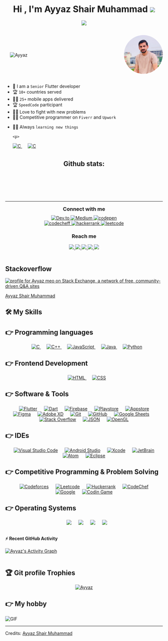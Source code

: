 
<h1 align="center">Hi , I'm Ayyaz Shair Muhammad <img src="https://media.giphy.com/media/hvRJCLFzcasrR4ia7z/giphy.gif" width="35"></h1>
<script src="https://platform.linkedin.com/badges/js/profile.js" async defer type="text/javascript"></script>


	
<p align="center">
  <a href="https://github.com/DenverCoder1/readme-typing-svg"><img src="https://readme-typing-svg.herokuapp.com?lines=Flutter+developer;Code+Ethusiast;DB+Engineer;Push+Notifications;Firebase+Expert;Android+developer;iOS+Developer&center=true&width=500&height=50"></a>
  
<div class="user-holder">
    <p align="left"> 
	<img src="https://komarev.com/ghpvc/?username=itsAyyazdev&label=Profile%20views&color=0e75b6&style=plastic" alt="Ayyaz" /> 
</p>
<p align="right"><img src="https://raw.githubusercontent.com/itsAyyazdev/Brief-Introduction/main/img.png" alt="" class="avatar">
</p>
</div>



<style>
.avatar {
  horizontal-align: right;
  width: 124px;
  height: 124px;
  border-radius: 50%;
}
.user-holder {
    padding:0 0 0 15px;
    display:flex;
    align-items:center;
    justify-content:space-between;
    
}
</style>



<ul>
  <li>🏫 I am a <code class="language-plaintext highlighter-rouge">Senior</code> Flutter developer</li>
  <li>🏆 <code class="language-plaintext highlighter-rouge">10+</code> countries served</li>
  <li>🧑‍💻 <code class="language-plaintext highlighter-rouge">25+</code> mobile apps delivered</li>
  <li>🏆 <code class="language-plaintext highlighter-rouge">SpeedCode</code> participant</li>
  <li>🧑‍💻 Love to fight with new problems</li>
  <li>🧑‍💻 Competitive programmer on <code class="language-plaintext highlighter-rouge">Fiverr</code> and <code class="language-plaintext highlighter-rouge">Upwork</code></li>
  <li>
    <p>🧑‍💻 Always <code class="language-plaintext highlighter-rouge">learning new things</code></p>

    <p>  
<a href="https://www.upwork.com/freelancers/~018c3728a3a98aa458" target="_blank"> 
  <img alt="C" src="https://img.shields.io/badge/Ayyaz%20Shair%20Muhammad-%2314A800.svg?style=plastic&amp;logo=upwork&amp;logoColor=white">
</a> 
    
<a href="https://www.fiverr.com/talhasardar09" target="_blank"> 
  <img alt="C" src="https://img.shields.io/badge/Talha-%231CB96F.svg?style=plastic&amp;logo=fiverr&amp;logoColor=white">
</a> 
<br>
  </li>
</ul>
<br>

<div align="center">
<h2 align="center" style="margin: 5px 10px;">Github stats:</h2> 

<p><img src="https://github-readme-stats.vercel.app/api?username=itsAyyazdev&amp;show_icons=true&amp;theme=tokyonight&amp;hide_border=true&amp;locale=en" alt=""> </p>
<p><img src="https://github-readme-streak-stats.herokuapp.com/?user=itsAyyazdev&amp;theme=material-palenight" alt=""></p>
</div>

<br>

---

<h3 align="center" style="margin: 5px 10px;">Connect with me</h3>

<div style="margin-top:10px" align="center">
  <div>
    <a  href="https://dev.to/itsayyazdev" target="_blank">
      <img src="https://img.shields.io/badge/DEV.to-0A0A0A.svg?style=for-the-badge&logo=devdotto&logoColor=white" alt="Dev.to"/>
    </a>
    <a href="https://medium.com/@itsayyaz" target="_blank">
      <img src="https://img.shields.io/badge/medium-000000.svg?style=for-the-badge&logo=medium&logoColor=white" alt="Medium"/>
    </a>
    <a href="https://codepen.io/@example" target="_blank">
      <img src="https://img.shields.io/badge/Codepen-000000.svg?style=for-the-badge&logo=codepen&logoColor=white" alt="codepen"/>
    </a>
  </div>
  <div>
    <a  href="https://www.codechef.com/users/example" target="_blank">
      <img src="https://img.shields.io/badge/Codechef-5B4638.svg?style=for-the-badge&logo=codechef&logoColor=white" alt="codecheff"/>
    </a>
    <a href="https://www.hackerrank.com/ayyazkhan00" target="_blank">
      <img src="https://img.shields.io/badge/Hackerrank-00EA64.svg?style=for-the-badge&logo=hackerrank&logoColor=black" alt="hackerrank"/>
    </a>
    <a href="https://leetcode.com/itsayyazdev/" target="_blank">
      <img src="https://img.shields.io/badge/LeetCode-FFA116.svg?style=for-the-badge&logo=leetcode&logoColor=black" alt="leetcode"/>
    </a>
  </div>
</div>

<h3 align="center">Reach me</h3>


<div align="center">
<a href="https://twitter.com/itsAyyazMeo">
    <img src="https://img.shields.io/badge/Twitter-1DA1F2?style=for-the-badge&logo=twitter&logoColor=white" />
</a>

<a href="https://www.instagram.com/">
    <img src="https://img.shields.io/badge/Instagram-E4405F?style=for-the-badge&logo=instagram&logoColor=white" />
</a>

<a href="https://www.linkedin.com/in/ayyaz-meo-58181713b/">
    <img src="https://img.shields.io/badge/linkedin-%230077B5.svg?&style=for-the-badge&logo=linkedin&logoColor=white" />
</a>


<a href="https://www.facebook.com/profile.php?id=100008438945468">
    <img src="https://img.shields.io/badge/Facebook-1877F2?style=for-the-badge&logo=facebook&logoColor=white" />
</a>

<a href="https://stackoverflow.com/users/10105487/ayyaz-meo">
    <img src="https://img.shields.io/badge/Stack_Overflow-FE7A16?style=for-the-badge&logo=stack-overflow&logoColor=white" />
</a>
</div>

<br>



## Stackoverflow
<a href="https://stackexchange.com/users/13991613"><img src="https://stackexchange.com/users/flair/13991613.png" width="208" height="60" alt="profile for Ayyaz meo on Stack Exchange, a network of free, community-driven Q&amp;A sites" title="profile for Ayyaz meo on Stack Exchange, a network of free, community-driven Q&amp;A sites"></a>
<div class="badge-base LI-profile-badge" data-locale="en_US" data-size="large" data-theme="dark" data-type="HORIZONTAL" data-vanity="ayyaz-shair-muhammad-58181713b" data-version="v1"><a class="badge-base__link LI-simple-link" href="https://pk.linkedin.com/in/ayyaz-shair-muhammad-58181713b?trk=profile-badge">Ayyaz Shair Muhammad</a></div>
              

              

## 🛠️ My Skills

## 👉 Programming languages

<p align="center"> 
  &emsp; 
  <a href="https://www.cprogramming.com/" target="_blank"> 
    <img alt="C" src="https://img.shields.io/badge/C%20-%232370ED.svg?style=plastic&logo=c&logoColor=white">
  </a> 
  &emsp;
  <a href="https://www.w3schools.com/cpp/" target="_blank"> 
    <img alt="C++" src="https://img.shields.io/badge/C++%20-%2300599C.svg?style=plastic&logo=c%2B%2B&logoColor=white">
  </a> 
  &emsp;
  <a href="https://developer.mozilla.org/en-US/docs/Web/JavaScript" target="_blank"> 
     <img alt="JavaScript" src="https://img.shields.io/badge/JavaScript%20-%23F7DF1E.svg?style=plastic&logo=javascript&logoColor=black">
   </a>
  &emsp;
  <a href="https://www.java.com" target="_blank"> 
    <img alt="Java" src="https://img.shields.io/badge/Java-%23007396.svg?style=plastic&logo=java&logoColor=white">
  </a>
  &emsp;
   <a href="https://www.python.org" target="_blank">
    <img alt="Python" src="https://img.shields.io/badge/Python%20-%2314354C.svg?style=plastic&logo=python&logoColor=white">
  </a>
</p>

## 👉 Frontend Development
<p align="center"> 
  &emsp; 
  <a href="https://www.w3.org/html/" target="_blank"> 
   <img alt="HTML" src="https://img.shields.io/badge/HTML5%20-%23E34F26.svg?style=plastic&logo=html5&logoColor=white">
  </a>   
  &emsp;
  <a href="https://www.w3schools.com/css/" target="_blank">
    <img alt="CSS" src="https://img.shields.io/badge/CSS%20-%231572B6.svg?style=plastic&logo=css3&logoColor=white">
  </a> 
</p>

 ## 👉 Software & Tools
 
<p align="center">
  &emsp;
    <a href="#"><img alt="Flutter" src="https://img.shields.io/badge/Flutter%20-%2342A5F5.svg?style=plastic&logo=flutter&logoColor=white"></a>
	 &emsp;
    <a href="#"><img alt="Dart" src="https://img.shields.io/badge/Dart%20-%23045697.svg?style=plastic&logo=dart&logoColor=white"></a>
	 &emsp;
   <a href="#"><img alt="Firebase" src="https://img.shields.io/badge/firebase%20-%23F6820D.svg?style=plastic&logo=firebase&logoColor=white"></a>
	 &emsp;
   <a href="#"><img alt="Playstore" src="https://img.shields.io/badge/playstore%20-%2348ff48.svg?style=plastic&logo=googleplay&logoColor=white"></a>
	 &emsp;
   <a href="#"><img alt="Appstore" src="https://img.shields.io/badge/Appstore%20-%231AAFF9.svg?style=plastic&logo=appstore&logoColor=white"></a>
	 &emsp;
   <a href="#"><img alt="Figma" src="https://img.shields.io/badge/Figma%20-%23F24D1D.svg?style=plastic&logo=figma&logoColor=white"></a>
	 &emsp;
   <a href="#"><img alt="Adobe XD" src="https://img.shields.io/badge/Adobe%20XD%20-%23450034.svg?style=plastic&logo=adobe-xd&logoColor=white"></a>
	 &emsp;
   <a href="#"><img alt="Git" src="https://img.shields.io/badge/Git%20-%23F05033.svg?style=plastic&logo=git&logoColor=white"></a>
  &emsp;
    <a href="#"><img alt="GitHub" src="https://img.shields.io/badge/github-%23181717.svg?style=plastic&logo=github&logoColor=white"></a>
  &emsp;
    <a href="#"><img alt="Google Sheets" src="https://img.shields.io/badge/Google%20Sheets%20-%2334A853.svg?style=plastic&logo=google%20sheets&logoColor=white"></a>
  &emsp;
    <a href="#"><img alt="Stack Overflow" src="https://img.shields.io/badge/-Stack%20Overflow-FE7A16?style=plastic&logo=stack-overflow&logoColor=white"></a>
  &emsp;
    <a href="#"><img alt="JSON" img src="https://img.shields.io/badge/json-%23000000.svg?style=plastic&logo=json&logoColor=white"></a>
  &emsp;
    <a href="#"><img alt="OpenGL" src="https://img.shields.io/badge/opengl-%235586A4.svg?style=plastic&logo=opengl&logoColor=white"></a>
</p>

 ## 👉 IDEs
 
<p align="center">
  &emsp;
    <a href="#"><img alt="Visual Studio Code" src="https://img.shields.io/badge/Visual%20Studio%20Code-0078d7.svg?style=plastic&logo=visual-studio-code&logoColor=white"></a>
	 &emsp;
    <a href="#"><img alt="Android Studio" src="https://img.shields.io/badge/Android%20Studio%20-%2364B249.svg?style=plastic&logo=android-studio&logoColor=white"></a>
	 &emsp;
    <a href="#"><img alt="Xcode" src="https://img.shields.io/badge/XCode%20-%23176CE2.svg?style=plastic&logo=xcode&logoColor=white"></a>
  &emsp;
    <a href="#"><img alt="JetBrain" src="https://img.shields.io/badge/jetbrains-%23000000.svg?style=plastic&logo=jetbrains&logoColor=white" /></a>
  &emsp;
    <a href="#"><img alt="Atom" src="https://img.shields.io/badge/atom-%2366595C.svg?&style=plastic&logo=atom&logoColor=white" /></a>
  &emsp;
    <a href="#"><img alt="Eclipse" src="https://img.shields.io/badge/eclipse%20ide-%232C2255.svg?&style=plastic&logo=eclipse%20ide&logoColor=white" /></a>
</p>

 ## 👉 Competitive Programming & Problem Solving
 
<p align="center">
  &emsp;
    <a href="#"><img alt = "Codeforces" src="https://img.shields.io/badge/codeforces%20-%231F8ACB.svg?style=plastic&logo=codeforces&logoColor=white" /></a>	
  &emsp;
    <a href="#"><img alt = "Leetcode" src="https://img.shields.io/badge/leetcode%20-%23FFA116.svg?style=plastic&logo=leetcode&logoColor=black" /></a>
  &emsp;
    <a href="#"><img alt = "Huckerrank" src="https://img.shields.io/badge/hackerrank-%232EC866.svg?style=plastic&logo=hackerrank&logoColor=white" /></a>
  &emsp;
    <a href="#"><img alt = "CodeChef" src="https://img.shields.io/badge/codechef-%235B4638.svg?style=plastic&logo=codechef&logoColor=white" /></a>
  &emsp;
    <a href="#"><img alt = "Google" src="https://img.shields.io/badge/google-%234285F4.svg?style=plastic&logo=google&logoColor=white" /></a>
  &emsp;
    <a href="#"><img alt = "Codin Game" src="https://img.shields.io/badge/codingame-%23F2BB13.svg?&style=plastic&logo=codingame&logoColor=black" /></a>
</p>

 ## 👉 Operating Systems
 
<p align="center">
  &emsp;
    <a href="#"><img src="https://img.shields.io/badge/Linux-FCC624?style=plastic&logo=linux&logoColor=black"></a>
  &emsp;
    <a href="#"><img src="https://img.shields.io/badge/Ubuntu-E95420?style=plastic&logo=ubuntu&logoColor=white"></a>
  &emsp;
    <a href="#"><img src="https://img.shields.io/badge/Windows-0078D6?style=plastic&logo=windows&logoColor=white"></a>
  &emsp;
    <a href="#"><img src="https://img.shields.io/badge/MacOS%20-%23EBF0F6.svg?style=plastic&logo=macos&logoColor=blue" /></a>	  
</p>

<br/>



  <summary><b>⚡ Recent GitHub Activity</b></summary>
  <br/>
   <a href="https://github.com/itsAyyazdev"><img alt="Ayyaz's Activity Graph" src="https://activity-graph.herokuapp.com/graph?username=itsAyyazdev&custom_title=Ayyaz's%20Contribution%20Graph&theme=react-dark" /></a>
  <br/>


<br/>

## 🏆 Git profile Trophies

<p align="center"> <a href="https://github.com/ryo-ma/github-profile-trophy"><img src="https://github-profile-trophy.vercel.app/?username=itsAyyazdev&layout=compact&theme=algolia" alt="Ayyaz" /></a> </p>

## 👉 My hobby
<img align="center" alt="GIF" height="200px" src="https://media.giphy.com/media/Ah3zHH7hvsSB2/giphy.gif" />

-----
Credits: [Ayyaz Shair Muhammad](https://github.com/itsAyyazdev)

